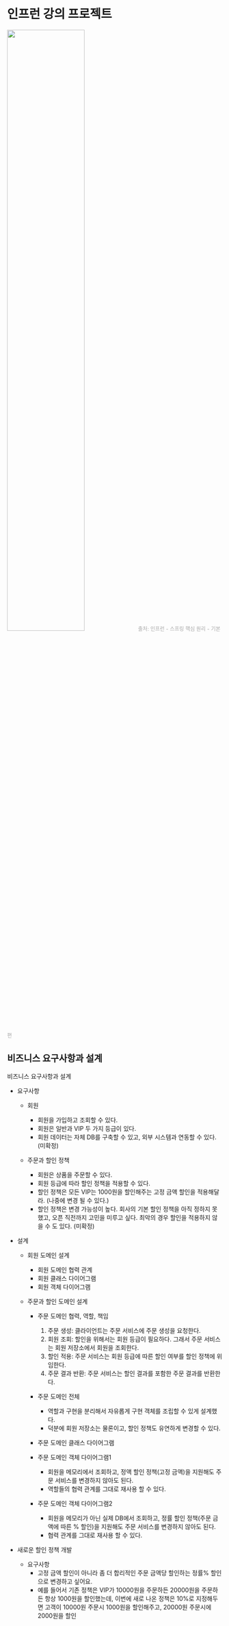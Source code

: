 # 인프런 강의 프로젝트

<style>
    a{text-decoration: none; font-size: 12px; color: darkgrey}
</style>

<img src="https://cdn.inflearn.com/public/courses/325969/cover/2868c757-5886-4508-a140-7cb68a83dfd8/325969-eng.png" width="60%"/>
<a href="https://www.inflearn.com/course/%EC%8A%A4%ED%94%84%EB%A7%81-%ED%95%B5%EC%8B%AC-%EC%9B%90%EB%A6%AC-%EA%B8%B0%EB%B3%B8%ED%8E%B8/dashboard" >
    출처: 인프런 - 스프링 핵심 원리 - 기본편
</a>

## 비즈니스 요구사항과 설계

비즈니스 요구사항과 설계

-  요구사항
    - 회원
        - 회원을 가입하고 조회할 수 있다.
        - 회원은 일반과 VIP 두 가지 등급이 있다.
        - 회원 데이터는 자체 DB를 구축할 수 있고, 외부 시스템과 연동할 수 있다. (미확정)

    - 주문과 할인 정책
        - 회원은 상품을 주문할 수 있다.
        - 회원 등급에 따라 할인 정책을 적용할 수 있다.
        - 할인 정책은 모든 VIP는 1000원을 할인해주는 고정 금액 할인을 적용해달라. (나중에 변경 될 수 있다.)
        - 할인 정책은 변경 가능성이 높다. 회사의 기본 할인 정책을 아직 정하지 못했고, 오픈 직전까지 고민을 미루고 싶다. 최악의 경우 할인을 적용하지 않을 수 도 있다. (미확정)

-  설계
    - 회원 도메인 설계
        - 회원 도메인 협력 관계
        - 회원 클래스 다이어그램
        - 회원 객체 다이어그램
    
    - 주문과 할인 도메인 설계
        - 주문 도메인 협력, 역할, 책임
            1. 주문 생성: 클라이언트는 주문 서비스에 주문 생성을 요청한다.
            2. 회원 조회: 할인을 위해서는 회원 등급이 필요하다. 그래서 주문 서비스는 회원 저장소에서 회원을 조회한다.
            3. 할인 적용: 주문 서비스는 회원 등급에 따른 할인 여부를 할인 정책에 위임한다.
            4. 주문 결과 반환: 주문 서비스는 할인 결과를 포함한 주문 결과를 반환한다.
    
        - 주문 도메인 전체
            - 역할과 구현을 분리해서 자유롭게 구현 객체를 조립할 수 있게 설계했다. 
            - 덕분에 회원 저장소는 물론이고, 할인 정책도 유연하게 변경할 수 있다.
    
        - 주문 도메인 클래스 다이어그램
        - 주문 도메인 객체 다이어그램1
            - 회원을 메모리에서 조회하고, 정액 할인 정책(고정 금액)을 지원해도 주문 서비스를 변경하지 않아도 된다.
            - 역할들의 협력 관계를 그대로 재사용 할 수 있다.
        - 주문 도메인 객체 다이어그램2
            - 회원을 메모리가 아닌 실제 DB에서 조회하고, 정률 할인 정책(주문 금액에 따른 % 할인)을 지원해도 주문 서비스를 변경하지 않아도 된다.
            - 협력 관계를 그대로 재사용 할 수 있다.
              
-  새로운 할인 정책 개발
    - 요구사항
        - 고정 금액 할인이 아니라 좀 더 합리적인 주문 금액당 할인하는 정률% 할인으로 변경하고 싶어요. 
        - 예를 들어서 기존 정책은 VIP가 10000원을 주문하든 20000원을 주문하든 항상 1000원을 할인했는데, 이번에 새로 나온 정책은 10%로 지정해두면 고객이 10000원 주문시 1000원을 할인해주고, 20000원 주문시에 2000원을 할인